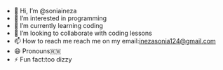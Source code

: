 - 👋 Hi, I’m @soniaineza
- 👀 I’m interested in programming
- 🌱 I’m currently learning coding
- 💞️ I’m looking to collaborate with coding lessons
- 📫 How to reach me reach me on my email:inezasonia124@gmail.com
- 😄 Pronouns🇷🇼
- ⚡ Fun fact:too dizzy

<!---
soniaineza/soniaineza is a ✨ special ✨ repository because its `README.md` (this file) appears on your GitHub profile.
You can click the Preview link to take a look at your changes.
--->
